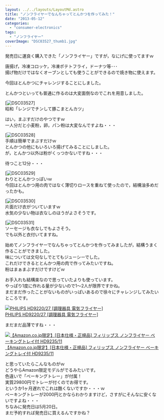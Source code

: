 ```yaml
---
layout: ../../layouts/LayoutMd.astro
title: "ノンフライヤーでなんちゃってとんかつを作ってみた！"
date: "2013-05-12"
categories: 
  - "consumer-electronics"
tags: 
  - "ノンフライヤー"
coverImage: "DSC03527_thumb1.jpg"
---
```


発売日に運良く購入できた「ノンフライヤー」ですが，なにげに使ってますｗ

唐揚げ，冷凍コロッケ，冷凍ポテトフライ，ドーナツ等･･･  
揚げ物だけではなくオーブンとしても使うことができるので焼き物に使えます。

今回はとんかつにチャレンジすることにしました。

とんかつといっても普通に作るのは大変面倒なのでこれを用意しました。

[![DSC03527](/wp/images/DSC03527_thumb.jpg "DSC03527")]  
昭和「レンジでチンして豚こまとんカツ」

はい，まぶすだけのやつですｗ  
一人分だと小麦粉，卵，パン粉は大変なんですよね・・・

[![DSC03528](/wp/images/DSC03528_thumb.jpg "DSC03528")]  
手順は簡単でまぶすだけｗ  
とんかつの他にもいろいろ揚げてみることにしました。  
が，とんかつ以外は粉がくっつかないですね・・・

待つこと12分・・・

[![DSC03529](/wp/images/DSC03529_thumb.jpg "DSC03529")]  
わりととんかつっぽいｗ  
今回はとんかつ用の肉ではなく薄切りロースを重ねて使ったので，結構油多めだったかも。

[![DSC03530](/wp/images/DSC03530_thumb.jpg "DSC03530")]  
片面だけ衣がついていますｗ  
水気の少ない物は衣なしのほうがよさそうです。

[![DSC03531](/wp/images/DSC03531_thumb.jpg "DSC03531")]  
ソーセージも衣なしでもよさそう。  
でも以外と衣付いてますね。

始めてノンフライヤーでなんちゃってとんかつを作ってみましたが，結構うまく作ることができました。  
味については文句なしでとてもジューシーでした。  
これだけできるととんかつ用の肉で作ってみたいですね。  
粉はまぁまぶすだけですけどｗ

お手入れも結構楽なので思っていたよりも使っています。  
やっぱり1度に作れる量が少ないので1～2人が限界ですかね。  
まだまだ作ったことがないものがいっぱいあるので徐々にチャレンジしてみたいところです。

[![PHILIPS HD9220/27 [調理器具 電気フライヤー]](/wp/images/41csjuhGlWL._SL160_.jpg)  
PHILIPS HD9220/27 \[調理器具 電気フライヤー\]  
](https://www.amazon.co.jp/exec/obidos/ASIN/B00BTRD9XS/mizuka123-22/ref=nosim)

まだまだ品薄ですね・・・

[![【Amazon.co.jp限定】[日本仕様・正規品] フィリップス ノンフライヤー ベーキングトレイ付 HD9235/11](/wp/images/316bfBjyDoL._SL160_.jpg)  
【Amazon.co.jp限定】\[日本仕様・正規品\] フィリップス ノンフライヤー ベーキングトレイ付 HD9235/11  
](https://www.amazon.co.jp/exec/obidos/ASIN/B00C9055ZE/mizuka123-22/ref=nosim)

  
と思っていたらこんなものがｗ  
どうやらAmazon限定モデルがでるみたいです。  
色違いで「ベーキングトレー」が付属！  
実質29800円でトレーが付くのでお得です。  
というか1ヶ月遅れでこれは酷くないですか・・・ｗ  
ベーキングトレーが2000円とかならわかりますけど，さすがにそんなに安くないですよね・・・  
ちなみに発売日は5月20日。  
まだ予約すれば発売日に買えるんですかね？
